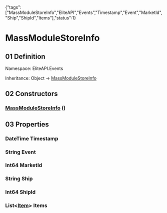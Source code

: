 {"tags":["MassModuleStoreInfo","EliteAPI","Events","Timestamp","Event","MarketId","Ship","ShipId","Items"],"status":1}

# MassModuleStoreInfo

## 01 Definition

Namespace: <span class='code'>EliteAPI.Events</span>

Inheritance: <span class='code'>Object</span> → <span class='code'>[MassModuleStoreInfo](../../EliteAPI/Events/MassModuleStoreInfo.html)</span>

## 02 Constructors

### <span class='code'>[MassModuleStoreInfo](../../EliteAPI/Events/MassModuleStoreInfo.html)</span> ()

## 03 Properties

### <span class='code'>DateTime</span> Timestamp

### <span class='code'>String</span> Event

### <span class='code'>Int64</span> MarketId

### <span class='code'>String</span> Ship

### <span class='code'>Int64</span> ShipId

### <span class='code'>List<[Item](../../EliteAPI/Status/Item.html)></span> Items

